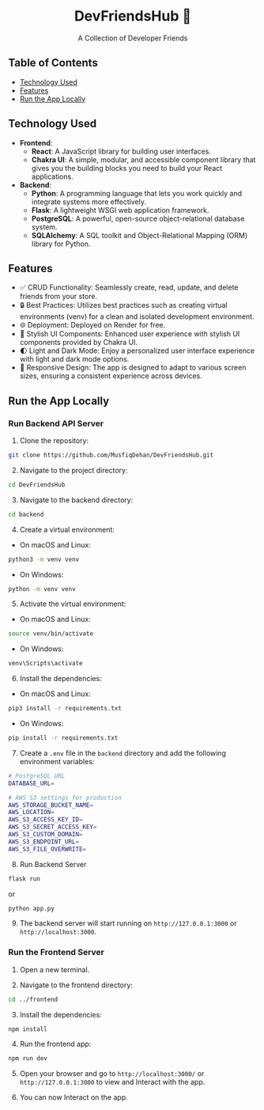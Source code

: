<div align="center">

<h1>DevFriendsHub 🚀</h1>

A Collection of Developer Friends

</div>



## Table of Contents

- [Technology Used](#technology-used)
- [Features](#features)
- [Run the App Locally](#run-the-app-locally)


## Technology Used

-   **Frontend**:
    -   **React**: A JavaScript library for building user interfaces.
    -   **Chakra UI**: A simple, modular, and accessible component library that gives you the building blocks you need to build your React applications.
-   **Backend**:
    -   **Python**: A programming language that lets you work quickly and integrate systems more effectively.
    -   **Flask**: A lightweight WSGI web application framework.
    -   **PostgreSQL**: A powerful, open-source object-relational database system.
    -   **SQLAlchemy**: A SQL toolkit and Object-Relational Mapping (ORM) library for Python.


## Features

-   ✅ CRUD Functionality: Seamlessly create, read, update, and delete friends from your store.
-   🔒 Best Practices: Utilizes best practices such as creating virtual environments (venv) for a clean and isolated development environment.
-   🌐 Deployment: Deployed on Render for free.
-   🎨 Stylish UI Components: Enhanced user experience with stylish UI components provided by Chakra UI.
-   🌓 Light and Dark Mode: Enjoy a personalized user interface experience with light and dark mode options.
-   📱 Responsive Design: The app is designed to adapt to various screen sizes, ensuring a consistent experience across devices.

## Run the App Locally

### Run Backend API Server

1. Clone the repository:

```bash
git clone https://github.com/MusfiqDehan/DevFriendsHub.git
```

2. Navigate to the project directory:

```bash
cd DevFriendsHub
```

3. Navigate to the backend directory:

```bash
cd backend
```

4. Create a virtual environment:

-   On macOS and Linux:

```bash
python3 -m venv venv
```

-   On Windows:

```bash
python -m venv venv
```

5. Activate the virtual environment:

-   On macOS and Linux:

```bash
source venv/bin/activate
```

-   On Windows:

```bash
venv\Scripts\activate
```

6. Install the dependencies:

-   On macOS and Linux:

```bash
pip3 install -r requirements.txt
```

-   On Windows:

```bash
pip install -r requirements.txt
```

7. Create a `.env` file in the `backend` directory and add the following environment variables:

```bash
# PostgreSQL URL
DATABASE_URL=

# AWS S3 settings for production
AWS_STORAGE_BUCKET_NAME=
AWS_LOCATION=
AWS_S3_ACCESS_KEY_ID=
AWS_S3_SECRET_ACCESS_KEY=
AWS_S3_CUSTOM_DOMAIN=
AWS_S3_ENDPOINT_URL=
AWS_S3_FILE_OVERWRITE=
```

8. Run Backend Server

```bash
flask run
```
or
```bash
python app.py
```
9. The backend server will start running on `http://127.0.0.1:3000` or `http://localhost:3000`.

### Run the Frontend Server

1. Open a new terminal.

2. Navigate to the frontend directory:

```bash
cd ../frontend
```

3. Install the dependencies:

```bash
npm install
```

4. Run the frontend app:

```bash
npm run dev
```

5. Open your browser and go to `http://localhost:3000/` or `http://127.0.0.1:3000` to view and Interact with the app.

6. You can now Interact on the app.
